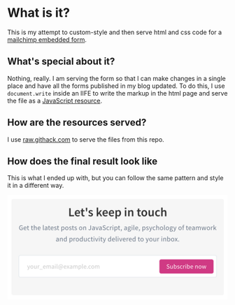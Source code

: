 # What is it?

This is my attempt to custom-style and then serve html and css code for
a [mailchimp embedded form](https://mailchimp.com/help/add-a-signup-form-to-your-website/).

## What's special about it?

Nothing, really. I am serving the form so that I can make changes in a single place and have all the forms published in my blog updated. To do this, I use `document.write` inside an IIFE to write the markup in the html page and serve the file as a [JavaScript resource](src/mailchimp-form.js).

## How are the resources served?

I use [raw.githack.com](https://raw.githack.com/) to serve the files from this repo.

## How does the final result look like

This is what I ended up with, but you can follow the same pattern and style it in a different way.

![Form example](example.png)
